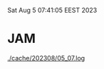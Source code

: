 Sat Aug  5 07:41:05 EEST 2023
# JAM
<a href='./cache/202308/05_07.log'>./cache/202308/05_07.log</a>
